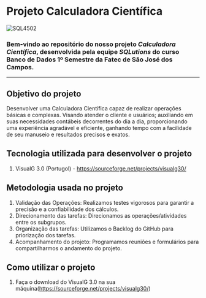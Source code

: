 # Projeto Calculadora Científica
![SQL4502](https://github.com/SQLutions-FATEC/API-1-Semestre/assets/163171187/c5ce0fe7-6cbb-43b9-8937-aabfac5c8ef5)
### Bem-vindo ao repositório do nosso projeto _**Calculadora Científica**_, desenvolvida pela equipe _**SQLutions**_ do curso Banco de Dados 1º Semestre da Fatec de São José dos Campos.
---
##  Objetivo do projeto

Desenvolver uma Calculadora Científica capaz de realizar operações básicas e complexas. Visando atender o cliente e usuários; auxiliando em suas necessidades contábeis decorrentes do dia a dia, proporcionando uma experiência agradável e eficiente, ganhando tempo com a facilidade de seu manuseio e resultados precisos e exatos.

##  Tecnologia utilizada para desenvolver o projeto

1.  VisualG 3.0 (Portugol) - https://sourceforge.net/projects/visualg30/

##  Metodologia usada no projeto

1.  Validação das Operações: Realizamos testes vigorosos para garantir a precisão e a confiabilidade dos cálculos.
2.  Direcionamento das tarefas: Direcionamos as operações/atividades entre os subgrupos.
3.  Organização das tarefas: Utilizamos o Backlog do GitHub para priorização dos tarefas.
4.  Acompanhamento do projeto: Programamos reuniões e formulários para compartilharmos o andamento do projeto.

##  Como utilizar o projeto

1. Faça o download do VisualG 3.0 na sua máquina(https://sourceforge.net/projects/visualg30/)

